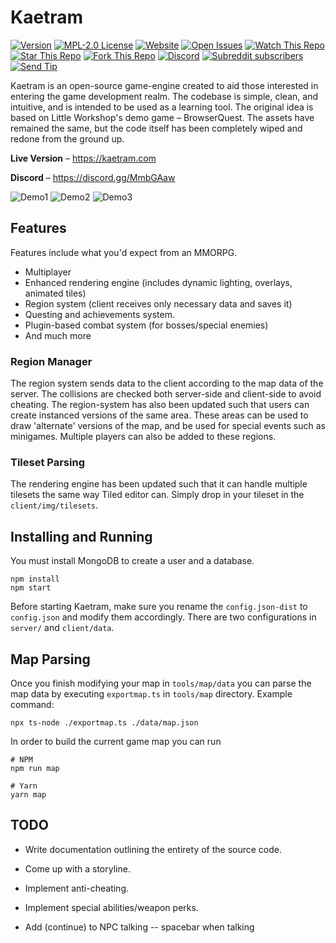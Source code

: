 # Kaetram

[![Version](https://img.shields.io/github/package-json/v/Veradictus/Kaetram-Open?style=flat-square)](https://github.com/Veradictus/Kaetram-Open)
[![MPL-2.0 License](https://img.shields.io/github/license/Veradictus/Kaetram-Open?style=flat-square)](https://github.com/Veradictus/Kaetram-Open/blob/master/LICENSE)
[![Website](https://img.shields.io/website?url=https%3A%2F%2Fkaetram.com%2F&style=flat-square)](https://kaetram.com/)
[![Open Issues](https://img.shields.io/github/issues/Veradictus/Kaetram-Open?style=flat-square)](https://github.com/Veradictus/Kaetram-Open/issues)
[![Watch This Repo](https://img.shields.io/github/watchers/Veradictus/Kaetram-Open?style=social&icon=github)](https://github.com/Veradictus/Kaetram-Open/subscription) <!-- /watchers -->
[![Star This Repo](https://img.shields.io/github/stars/Veradictus/Kaetram-Open?style=social&icon=github)](https://github.com/Veradictus/Kaetram-Open/stargazers)
[![Fork This Repo](https://img.shields.io/github/forks/Veradictus/Kaetram-Open?style=social&icon=github)](https://github.com/Veradictus/Kaetram-Open/fork)
[![Discord](https://img.shields.io/discord/583033499741847574?logo=discord&color=7289da&style=flat-square)](https://discord.gg/MmbGAaw)
[![Subreddit subscribers](https://img.shields.io/reddit/subreddit-subscribers/kaetram?style=social&icon=reddit)](https://www.reddit.com/r/kaetram/)
[![Send Tip](https://img.shields.io/static/v1?label=BAT&message=Send%20a%20Tip&style=flat-square&logo=brave&color=fb542b)](#)

Kaetram is an open-source game-engine created to aid those interested in entering the game development realm. The codebase is simple, clean, and intuitive, and is intended to be used as a learning tool. The original idea is based on Little Workshop's demo game &ndash; BrowserQuest. The assets have remained the same, but the code itself has been completely wiped and redone from the ground up.

**Live Version** &ndash; <https://kaetram.com>

**Discord** &ndash; <https://discord.gg/MmbGAaw>

![Demo1](https://i.imgur.com/cZTFqnd.png)
![Demo2](https://i.imgur.com/jS5d3oq.png)
![Demo3](https://i.imgur.com/slnzrZB.png)

## Features

Features include what you'd expect from an MMORPG.

- Multiplayer
- Enhanced rendering engine (includes dynamic lighting, overlays, animated tiles)
- Region system (client receives only necessary data and saves it)
- Questing and achievements system.
- Plugin-based combat system (for bosses/special enemies)
- And much more

### Region Manager

The region system sends data to the client according to the map data of the server. The collisions are checked both server-side and client-side to avoid cheating. The region-system has also been updated such that users can create instanced versions of the same area. These areas can be used to draw 'alternate' versions of the map, and be used for special events such as minigames. Multiple players can also be added to these regions.

### Tileset Parsing

The rendering engine has been updated such that it can handle multiple tilesets the same way Tiled editor can. Simply drop in your tileset in the `client/img/tilesets`.

## Installing and Running

You must install MongoDB to create a user and a database.

```console
npm install
npm start
```

Before starting Kaetram, make sure you rename the `config.json-dist` to `config.json` and modify them accordingly. There are two configurations in `server/` and `client/data`.

## Map Parsing

Once you finish modifying your map in `tools/map/data` you can parse the map data by executing `exportmap.ts` in `tools/map` directory.
Example command:

```console
npx ts-node ./exportmap.ts ./data/map.json
```

In order to build the current game map you can run

```console
# NPM
npm run map

# Yarn
yarn map
```

## TODO

- Write documentation outlining the entirety of the source code.
- Come up with a storyline.
- Implement anti-cheating.
- Implement special abilities/weapon perks.

- Add (continue) to NPC talking -- spacebar when talking
